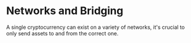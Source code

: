 # Networks and Bridging

A single cryptocurrency can exist on a variety of networks, it's crucial to only send assets to and from the correct one.
